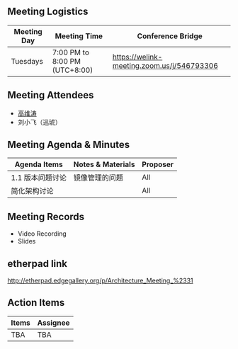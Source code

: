 ## Meeting Logistics

| Meeting Day  |  Meeting Time  | Conference Bridge  |
|---|---|---|
| Tuesdays  | 7:00 PM to 8:00 PM (UTC+8:00)   | https://welink-meeting.zoom.us/j/546793306  |


## Meeting Attendees
- [高维涛](https://gitee.com/Gao_Victor)
- 刘小飞（迅琥）

## Meeting Agenda & Minutes
|  Agenda Items  |  Notes & Materials   |  Proposer |
|---|---|---|
|  1.1 版本问题讨论 | 镜像管理的问题 | All |
|  简化架构讨论 |  | All |


## Meeting Records
- Video Recording
- Slides

## etherpad link

http://etherpad.edgegallery.org/p/Architecture_Meeting_%2331

## Action Items
|  Items | Assignee   |
|---|---|
| TBA  | TBA|TBA




